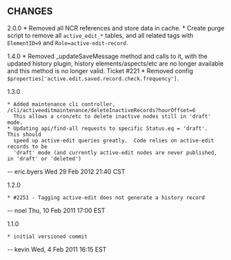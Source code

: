 CHANGES
-------

2.0.0
    * Removed all NCR references and store data in cache.
    * Create purge script to remove all `active_edit_*` tables, and all related tags with
      `ElementID=9` and `Role=active-edit-record`.

1.4.0
    * Removed _updateSaveMessage method and calls to it, with the updated history plugin,
      history elements/aspects/etc are no longer available and this method is no longer valid. Ticket #221
    * Removed config `$properties['active.edit.saved.record.check.frequency']`.


1.3.0

    * Added maintenance cli controller, /cli/activeeditmaintenance/deleteInactiveRecords?hourOffset=6
      This allows a cron/etc to delete inactive nodes still in 'draft' mode.
    * Updating api/find-all requests to specific Status.eq = 'draft'.  This should
      speed up active-edit queries greatly.  Code relies on active-edit records to be
      'draft' mode (and currently active-edit nodes are never published, in 'draft' or 'deleted')

 -- eric.byers Wed 29 Feb 2012 21:40 CST

1.2.0

    * #2251 - Tagging active-edit does not generate a history record

 -- noel  Thu, 10 Feb 2011 17:00 EST

1.1.0

    * initial versioned commit

 -- kevin  Wed, 4 Feb 2011 16:15 EST
